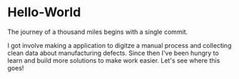 # Hello-World
The journey of a thousand miles begins with a single commit. 

I got involve making a application to digitze a manual process and collecting clean data about manufacturing defects.
Since then I've been hungry to learn and build more solutions to make work easier. Let's see where this goes!
